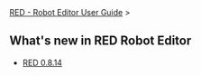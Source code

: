 <html>
<head>
<link href="PLUGINS_ROOT/org.robotframework.ide.eclipse.main.plugin.doc.user/help/style.css" rel="stylesheet" type="text/css"/>
</head>
<body>
<a href="RED/../../help/index.html">RED - Robot Editor User Guide</a> &gt; 
    <h2>What's new in RED Robot Editor</h2>
<ul>
<li><a href="RED/../../help/whats_new/0_8_14.html">RED 0.8.14</a>
</li>
</ul>
</body>
</html>